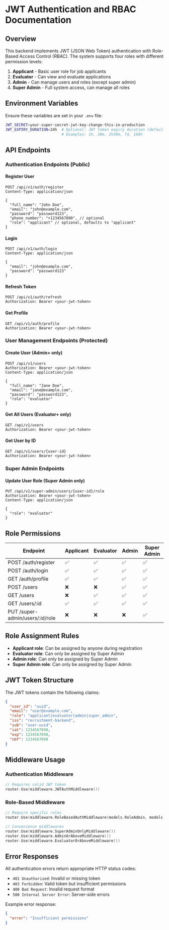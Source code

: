 # JWT Authentication and RBAC Documentation

## Overview

This backend implements JWT (JSON Web Token) authentication with Role-Based Access Control (RBAC). The system supports four roles with different permission levels:

1. **Applicant** - Basic user role for job applicants
2. **Evaluator** - Can view and evaluate applications
3. **Admin** - Can manage users and roles (except super admin)
4. **Super Admin** - Full system access, can manage all roles

## Environment Variables

Ensure these variables are set in your `.env` file:

```bash
JWT_SECRET=your-super-secret-jwt-key-change-this-in-production
JWT_EXPIRY_DURATION=24h  # Optional: JWT token expiry duration (default: 24h)
                         # Examples: 1h, 30m, 2h30m, 7d, 168h
```

## API Endpoints

### Authentication Endpoints (Public)

#### Register User
```http
POST /api/v1/auth/register
Content-Type: application/json

{
  "full_name": "John Doe",
  "email": "john@example.com",
  "password": "password123",
  "phone_number": "+1234567890", // optional
  "role": "applicant" // optional, defaults to "applicant"
}
```

#### Login
```http
POST /api/v1/auth/login
Content-Type: application/json

{
  "email": "john@example.com",
  "password": "password123"
}
```

#### Refresh Token
```http
POST /api/v1/auth/refresh
Authorization: Bearer <your-jwt-token>
```

#### Get Profile
```http
GET /api/v1/auth/profile
Authorization: Bearer <your-jwt-token>
```

### User Management Endpoints (Protected)

#### Create User (Admin+ only)
```http
POST /api/v1/users
Authorization: Bearer <your-jwt-token>
Content-Type: application/json

{
  "full_name": "Jane Doe",
  "email": "jane@example.com",
  "password": "password123",
  "role": "evaluator"
}
```

#### Get All Users (Evaluator+ only)
```http
GET /api/v1/users
Authorization: Bearer <your-jwt-token>
```

#### Get User by ID
```http
GET /api/v1/users/{user-id}
Authorization: Bearer <your-jwt-token>
```

### Super Admin Endpoints

#### Update User Role (Super Admin only)
```http
PUT /api/v1/super-admin/users/{user-id}/role
Authorization: Bearer <your-jwt-token>
Content-Type: application/json

{
  "role": "evaluator"
}
```

## Role Permissions

| Endpoint | Applicant | Evaluator | Admin | Super Admin |
|----------|-----------|-----------|-------|-------------|
| POST /auth/register | ✅ | ✅ | ✅ | ✅ |
| POST /auth/login | ✅ | ✅ | ✅ | ✅ |
| GET /auth/profile | ✅ | ✅ | ✅ | ✅ |
| POST /users | ❌ | ❌ | ✅ | ✅ |
| GET /users | ❌ | ✅ | ✅ | ✅ |
| GET /users/:id | ✅ | ✅ | ✅ | ✅ |
| PUT /super-admin/users/:id/role | ❌ | ❌ | ❌ | ✅ |

## Role Assignment Rules

- **Applicant role**: Can be assigned by anyone during registration
- **Evaluator role**: Can only be assigned by Super Admin
- **Admin role**: Can only be assigned by Super Admin
- **Super Admin role**: Can only be assigned by Super Admin

## JWT Token Structure

The JWT tokens contain the following claims:

```json
{
  "user_id": "uuid",
  "email": "user@example.com",
  "role": "applicant|evaluator|admin|super_admin",
  "iss": "recruitment-backend",
  "sub": "user-uuid",
  "iat": 1234567890,
  "exp": 1234567890,
  "nbf": 1234567890
}
```

## Middleware Usage

### Authentication Middleware
```go
// Requires valid JWT token
router.Use(middleware.JWTAuthMiddleware())
```

### Role-Based Middleware
```go
// Require specific roles
router.Use(middleware.RoleBasedAuthMiddleware(models.RoleAdmin, models.RoleSuperAdmin))

// Convenience middlewares
router.Use(middleware.SuperAdminOnlyMiddleware())
router.Use(middleware.AdminOrAboveMiddleware())
router.Use(middleware.EvaluatorOrAboveMiddleware())
```

## Error Responses

All authentication errors return appropriate HTTP status codes:

- `401 Unauthorized`: Invalid or missing token
- `403 Forbidden`: Valid token but insufficient permissions
- `400 Bad Request`: Invalid request format
- `500 Internal Server Error`: Server-side errors

Example error response:
```json
{
  "error": "Insufficient permissions"
}
```
